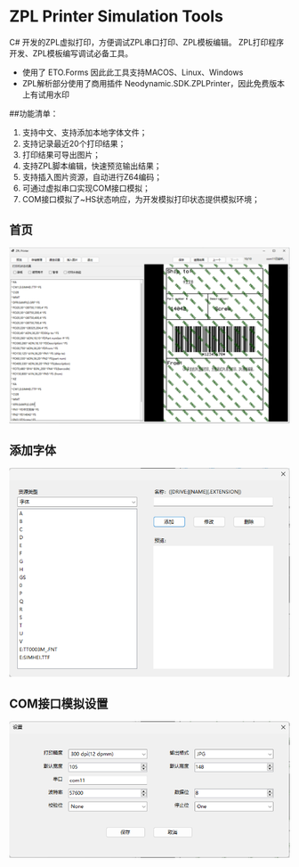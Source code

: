 # ZPL Printer Simulation Tools
C# 开发的ZPL虚拟打印，方便调试ZPL串口打印、ZPL模板编辑。
ZPL打印程序开发、ZPL模板编写调试必备工具。

* 使用了 ETO.Forms 因此此工具支持MACOS、Linux、Windows 
* ZPL解析部分使用了商用插件 Neodynamic.SDK.ZPLPrinter，因此免费版本上有试用水印 

##功能清单：
1. 支持中文、支持添加本地字体文件；
2. 支持记录最近20个打印结果；
3. 打印结果可导出图片；
4. 支持ZPL脚本编辑，快速预览输出结果；
5. 支持插入图片资源，自动进行Z64编码；
6. 可通过虚拟串口实现COM接口模拟；
7. COM接口模拟了~HS状态响应，为开发模拟打印状态提供模拟环境；

## 首页
![image](https://github.com/moonwebmast/ZPLPrinter/blob/master/Images/MainForm.png?raw=true)

## 添加字体
![image](https://github.com/moonwebmast/ZPLPrinter/blob/master/Images/uploadFont.png?raw=true)

## COM接口模拟设置
![image](https://github.com/moonwebmast/ZPLPrinter/blob/master/Images/setting.png?raw=true)

